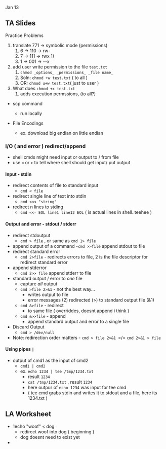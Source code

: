 Jan 13

## TA Slides
Practice Problems
1) translate 771 -> symbolic mode (permissions)
	1) 6 -> 110 -> rw-
	2) 7 -> 111 -> rwx
		1) 
	3) 1 -> 001 -> --x
2) add user write permission to the file `test.txt`
	1) `chmod _options_ _permissions_ _file name_`
	2) Soln: `chmod +w test.txt` ( to all )
	3) OR: `chmod u+w test.txt`( just to user )
3) What does `chmod +x test.txt`
	1) adds execution permssions, (to all?)

- scp command
	- run locally

- File Encodings
	- ex. download big endian on little endian

### I/O ( and error ) redirect/append
- shell cmds might need input or output to / from file
- use `<` or `>` to tell where shell should get input/ put output
#### Input  - stdin
-  redirect contents of file to standard input
	-  `cmd < file`  
- redirect single line of text into stdin
	- `cmd <<< "string"`
- redirect n lines to stding
	- `cmd <<- EOL line1 line12 EOL` ( is actual lines in shell..teehee )
#### Output and error - stdout / stderr
- redirect stdoutput
	- `cmd > file` , or same as `cmd 1> file`
- append output of a command
	-`cmd >>file` append stdout to file
- redirect standard error
	- `cmd 2>file`  - redirects errors to file, 2 is the file descriptor for redirect standard error
- append stderror
	-  `cmd 2>> file` append stderr to file
- standard output / error to *one* file 
	- capture *all* output
	- `cmd >file 2>&1` - not the best way...
		- writes output to file
		- error messages (2) redirected (>) to standard output file (&1)
	-  `cmd &>file` - redirect
		- to same file ( overriddes, doesnt append i think )
	- `cmd &>>file` - append
		- append standard output and error to a single file
- Discard Output
	- `cmd > /dev/null`
- Note: redirection order matters
		- `cmd > file 2>&1 `=/= `cmd 2>&1 > file`

#### Using pipes `|`
- output of cmd1 as the input of cmd2
	- `cmd1 | cmd2`
	- ex. `echo 1234 | tee /tmp/1234.txt`
		- result `1234`
		- `cat /tmp/1234.txt` , result `1234`
		- here outpur of `echo 1234` was input for tee cmd
		- ( tee cmd grabs stdin and writes it to stdout and a file, here its 1234.txt )


## LA Worksheet

- 1echo "woof" < dog
	- redirect woof into dog ( beginning )
	- dog doesnt need to exist yet
- 